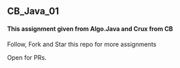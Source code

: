 ## CB_Java_01
#### This assignment given from Algo.Java and Crux from CB

Follow, Fork and Star this repo for more assignments

Open for PRs.
